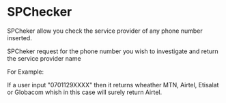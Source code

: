 # SPChecker

SPCheker allow you check the service provider of any phone number inserted.

SPCheker request for the phone number you wish to investigate and return the service provider name

For Example:

If a user input "0701129XXXX" then it returns wheather MTN, Airtel, Etisalat or Globacom whish in this case will surely return Airtel.

